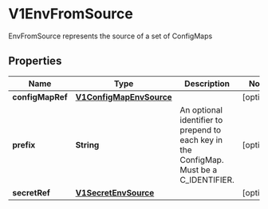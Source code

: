 

# V1EnvFromSource

EnvFromSource represents the source of a set of ConfigMaps

## Properties

| Name | Type | Description | Notes |
|------------ | ------------- | ------------- | -------------|
|**configMapRef** | [**V1ConfigMapEnvSource**](V1ConfigMapEnvSource.md) |  |  [optional] |
|**prefix** | **String** | An optional identifier to prepend to each key in the ConfigMap. Must be a C_IDENTIFIER. |  [optional] |
|**secretRef** | [**V1SecretEnvSource**](V1SecretEnvSource.md) |  |  [optional] |



